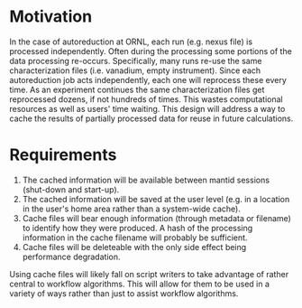 Motivation
==========

In the case of autoreduction at ORNL, each run (e.g. nexus file) is processed independently.
Often during the processing some portions of the data processing re-occurs.
Specifically, many runs re-use the same characterization files (i.e. vanadium, empty instrument).
Since each autoreduction job acts independently, each one will reprocess these every time.
As an experiment continues the same characterization files get reprocessed dozens, if not hundreds of times.
This wastes computational resources as well as users' time waiting.
This design will address a way to cache the results of partially processed data for reuse in future calculations.

Requirements
============

1. The cached information will be available between mantid sessions (shut-down and start-up).
2. The cached information will be saved at the user level (e.g. in a location in the user's home area rather than a system-wide cache).
3. Cache files will bear enough information (through metadata or filename) to identify how they were produced. A hash of the processing information in the cache filename will probably be sufficient.
4. Cache files will be deleteable with the only side effect being performance degradation.

Using cache files will likely fall on script writers to take advantage of rather central to workflow algorithms.
This will allow for them to be used in a variety of ways rather than just to assist workflow algorithms.
